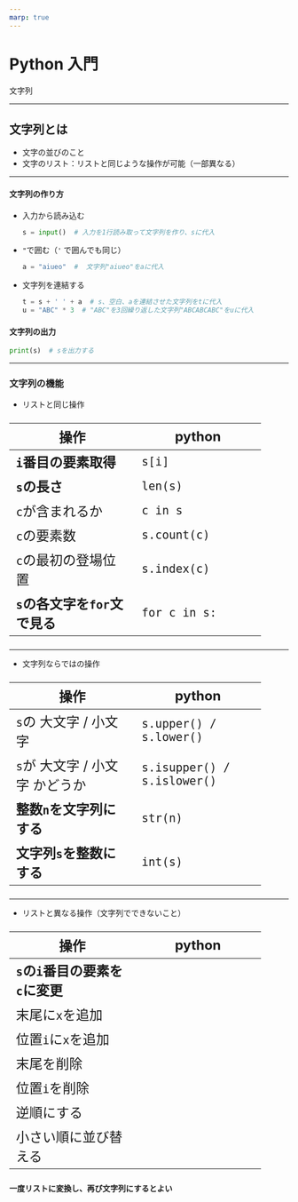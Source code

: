 ```yaml
---
marp: true
---
```


# Python 入門
文字列

---

## 文字列とは
- 文字の並びのこと
- 文字のリスト：リストと同じような操作が可能（一部異なる）

---

#### 文字列の作り方
- 入力から読み込む
  ```py
  s = input()  # 入力を1行読み取って文字列を作り、sに代入
  ```
- `"`で囲む（`'` で囲んでも同じ）
  ```py
  a = "aiueo"  #  文字列"aiueo"をaに代入
  ```
- 文字列を連結する
  ```py
  t = s + ' ' + a  # s、空白、aを連結させた文字列をtに代入
  u = "ABC" * 3  # "ABC"を3回繰り返した文字列"ABCABCABC"をuに代入
  ```

#### 文字列の出力
```py
print(s)  # sを出力する
```

---

### 文字列の機能
- リストと同じ操作
<style scoped>
  table { table-layout: fixed; width: 70%; display:table; font-size: 24px; }
</style>
| 操作 | python |
| --- | --- |
| **`i`番目の要素取得** | `s[i]` |
| **`s`の長さ** | `len(s)` |
| `c`が含まれるか | `c in s` |
| `c`の要素数 | `s.count(c)` |
| `c`の最初の登場位置 | `s.index(c)` |
| **`s`の各文字を`for`文で見る** | `for c in s:` |

---

- 文字列ならではの操作
<style scoped>
  table { table-layout: fixed; width: 70%; display:table; font-size: 24px; }
</style>
| 操作 | python |
| --- | --- |
| `s`の 大文字 / 小文字 | `s.upper() / s.lower()` |
| `s`が 大文字 / 小文字 かどうか | `s.isupper() / s.islower()` |
| **整数`n`を文字列にする** | `str(n)` |
| **文字列`s`を整数にする** | `int(s)` |

---

- リストと異なる操作（文字列でできないこと）
<style scoped>
  table { table-layout: fixed; width: 90%; display:table; font-size: 24px; }
</style>
| 操作 | python |
| --- | --- |
| **`s`の`i`番目の要素を`c`に変更** | 
| 末尾に`x`を追加 |
| 位置`i`に`x`を追加 |
| 末尾を削除 |
| 位置`i`を削除 |
| 逆順にする |
| 小さい順に並び替える |

**一度リストに変換し、再び文字列にするとよい**
